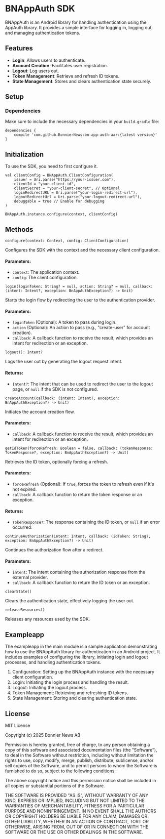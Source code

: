 # BNAppAuth SDK

BNAppAuth is an Android library for handling authentication using the AppAuth library. It provides a simple interface for logging in, logging out, and managing authentication tokens.

## Features
- **Login**: Allows users to authenticate.
- **Account Creation**: Facilitates user registration.
- **Logout**: Log users out.
- **Token Management**: Retrieve and refresh ID tokens.
- **State Management**: Stores and clears authentication state securely.

## Setup

### Dependencies
Make sure to include the necessary dependencies in your `build.gradle` file:

```
dependencies {
    compile 'com.github.BonnierNews:bn-app-auth-aar:{latest version}'
}
```

## Initialization
To use the SDK, you need to first configure it.
```
val clientConfig = BNAppAuth.ClientConfiguration(
    issuer = Uri.parse("https://your-issuer.com"),
    clientId = "your-client-id",
    clientSecret = "your-client-secret", // Optional
    loginRedirectURL = Uri.parse("your-login-redirect-url"),
    logoutRedirectUrl = Uri.parse("your-logout-redirect-url"),
    debuggable = true // Enable for debugging
)

BNAppAuth.instance.configure(context, clientConfig)
```

## Methods

```
configure(context: Context, config: ClientConfiguration)
```
Configures the SDK with the context and the necessary client configuration.

#### Parameters:
- `context`: The application context.
- `config`: The client configuration.

```
login(loginToken: String? = null, action: String? = null, callback: (intent: Intent?, exception: BnAppAuthException?) -> Unit)
```
Starts the login flow by redirecting the user to the authentication provider.

#### Parameters:
- `loginToken` (Optional): A token to pass during login.
- `action` (Optional): An action to pass (e.g., "create-user" for account creation).
- `callback`: A callback function to receive the result, which provides an intent for redirection or an exception.

```
logout(): Intent?
```
Logs the user out by generating the logout request intent.

#### Returns:
- `Intent?`: The intent that can be used to redirect the user to the logout page, or `null` if the SDK is not configured.

```
createAccount(callback: (intent: Intent?, exception: BnAppAuthException?) -> Unit)
```
Initiates the account creation flow.

#### Parameters:
- `callback`: A callback function to receive the result, which provides an intent for redirection or an exception.

```
getIdToken(forceRefresh: Boolean = false, callback: (tokenResponse: TokenResponse?, exception: BnAppAuthException?) -> Unit)
```
Retrieves the ID token, optionally forcing a refresh.

#### Parameters:
- `forceRefresh` (Optional): If `true`, forces the token to refresh even if it's not expired.
- `callback`: A callback function to return the token response or an exception.

#### Returns:
- `TokenResponse?`: The response containing the ID token, or `null` if an error occurred.

```
continueAuthorization(intent: Intent, callback: (idToken: String?, exception: BnAppAuthException?) -> Unit)
```
Continues the authorization flow after a redirect.

#### Parameters:
- `intent`: The intent containing the authorization response from the external provider.
- `callback`: A callback function to return the ID token or an exception.

```
clearState()
```
Clears the authentication state, effectively logging the user out.

```
releaseResources()
```
Releases any resources used by the SDK.

## Exampleapp
The exampleapp in the main module is a sample application demonstrating how to use the BNAppAuth library for authentication in an Android project. It includes examples of configuring the library, initiating login and logout processes, and handling authentication tokens.
1. Configuration: Setting up the BNAppAuth instance with the necessary client configuration.
2. Login: Initiating the login process and handling the result.
3. Logout: Initiating the logout process.
4. Token Management: Retrieving and refreshing ID tokens.
5. State Management: Storing and clearing authentication state.

## License
MIT License

Copyright (c) 2025 Bonnier News AB

Permission is hereby granted, free of charge, to any person obtaining a copy
of this software and associated documentation files (the "Software"), to deal
in the Software without restriction, including without limitation the rights
to use, copy, modify, merge, publish, distribute, sublicense, and/or sell
copies of the Software, and to permit persons to whom the Software is
furnished to do so, subject to the following conditions:

The above copyright notice and this permission notice shall be included in all
copies or substantial portions of the Software.

THE SOFTWARE IS PROVIDED "AS IS", WITHOUT WARRANTY OF ANY KIND, EXPRESS OR
IMPLIED, INCLUDING BUT NOT LIMITED TO THE WARRANTIES OF MERCHANTABILITY,
FITNESS FOR A PARTICULAR PURPOSE AND NONINFRINGEMENT. IN NO EVENT SHALL THE
AUTHORS OR COPYRIGHT HOLDERS BE LIABLE FOR ANY CLAIM, DAMAGES OR OTHER
LIABILITY, WHETHER IN AN ACTION OF CONTRACT, TORT OR OTHERWISE, ARISING FROM,
OUT OF OR IN CONNECTION WITH THE SOFTWARE OR THE USE OR OTHER DEALINGS IN THE
SOFTWARE.